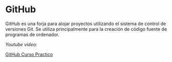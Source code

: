# GitHub

GitHub es una forja para alojar proyectos utilizando el sistema de control de versiones Git. Se utiliza principalmente para la creación de código fuente de programas de ordenador. 

*Youtube video:*

[GitHub Curso Practico](https://www.youtube.com/watch?v=HiXLkL42tMU&t=1224s)

